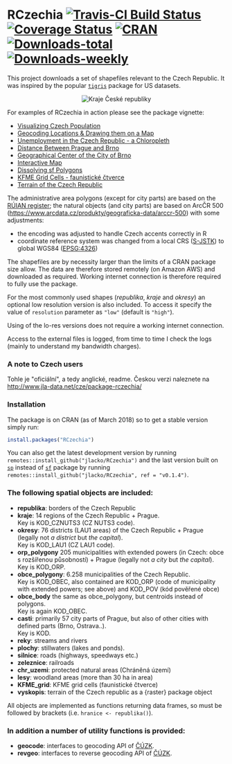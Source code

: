 # RCzechia  [![Travis-CI Build Status](https://travis-ci.org/jlacko/RCzechia.svg?branch=master)](https://travis-ci.org/jlacko/RCzechia)  [![Coverage Status](https://coveralls.io/repos/github/jlacko/RCzechia/badge.svg?branch=master)](https://coveralls.io/github/jlacko/RCzechia?branch=master) [![CRAN](http://www.r-pkg.org/badges/version/RCzechia)](https://cran.r-project.org/package=RCzechia) [![Downloads-total](http://cranlogs.r-pkg.org/badges/grand-total/RCzechia?color=brightgreen)](https://www.r-pkg.org:443/pkg/RCzechia) [![Downloads-weekly](http://cranlogs.r-pkg.org/badges/last-week/RCzechia?color=brightgreen)](https://www.r-pkg.org:443/pkg/RCzechia)
This project downloads a set of shapefiles relevant to the Czech Republic. It was inspired by the popular [`tigris`](https://github.com/walkerke/tigris) package for US datasets.  

<p align="center">
  <img src="https://github.com/jlacko/RCzechia/blob/master/data-raw/kraje-lo-res.png?raw=true" alt="Kraje České republiky"/>
</p>

For examples of RCzechia in action please see the package vignette:

* [Visualizing Czech Population](https://CRAN.R-project.org/package=RCzechia/vignettes/vignette.html#visualizing-czech-population)
* [Geocoding Locations & Drawing them on a Map](https://CRAN.R-project.org/package=RCzechia/vignettes/vignette.html#geocoding-locations-drawing-them-on-a-map)
* [Unemployment in the Czech Republic - a Chloropleth](https://CRAN.R-project.org/package=RCzechia/vignettes/vignette.html#unemployment-in-the-czech-republic---a-chloropleth)
* [Distance Between Prague and Brno](https://CRAN.R-project.org/package=RCzechia/vignettes/vignette.html#distance-between-prague-and-brno)
* [Geographical Center of the City of Brno](https://CRAN.R-project.org/package=RCzechia/vignettes/vignette.html#geographical-center-of-the-city-of-brno)
* [Interactive Map](https://CRAN.R-project.org/package=RCzechia/vignettes/vignette.html#interactive-map)
* [Dissolving sf Polygons](https://CRAN.R-project.org/package=RCzechia/vignettes/vignette.html#dissolving-sf-polygons)
* [KFME Grid Cells - faunistické čtverce](https://CRAN.R-project.org/package=RCzechia/vignettes/vignette.html#kfme-grid-cells)
* [Terrain of the Czech Republic](https://CRAN.R-project.org/package=RCzechia/vignettes/vignette.html#terrain-of-the-czech-republic)


The administrative area polygons (except for city parts) are based on the [RÚIAN register](https://cs.wikipedia.org/wiki/Registr_%C3%BAzemn%C3%AD_identifikace,_adres_a_nemovitost%C3%AD); the natural objects (and city parts) are based on ArcČR 500 (https://www.arcdata.cz/produkty/geograficka-data/arccr-500) with some adjustments:  

 * the encoding was adjusted to handle Czech accents correctly in R  
 * coordinate reference system was changed from a local CRS ([S-JSTK](https://epsg.io/5513-1623)) to global WGS84 ([EPSG:4326](https://epsg.io/4326))   

The shapefiles are by necessity larger than the limits of a CRAN package size allow. The data are therefore stored remotely (on Amazon AWS) and downloaded as required. Working internet connection is therefore required to fully use the package.

For the most commonly used shapes (*republika*, *kraje* and *okresy*) an optional low resolution version is also included. To access it specify the value of `resolution` parameter as `"low"` (default is `"high"`).

Using of the lo-res versions does not require a working internet connection. 

Access to the external files is logged, from time to time I check the logs (mainly to understand my bandwidth charges).

### A note to Czech users
Tohle je "oficiální", a tedy anglické, readme. Českou verzi naleznete na http://www.jla-data.net/cze/package-rczechia/

### Installation
The package is on CRAN (as of March 2018) so to get a stable version simply run:
```r 
install.packages("RCzechia")
```
You can also get the latest development version by running `remotes::install_github("jlacko/RCzechia")` and the last version built on [`sp`](https://github.com/edzer/sp) instead of [`sf`](https://github.com/r-spatial/sf) package by running  `remotes::install_github("jlacko/RCzechia", ref = "v0.1.4")`. 

### The following spatial objects are included:  
* **republika**: borders of the Czech Republic
* **kraje**: 14 regions of the Czech Republic + Prague.  
Key is KOD_CZNUTS3 (CZ NUTS3 code).
* **okresy**: 76 districts (LAU1 areas) of the Czech Republic + Prague (legally not *a district* but *the capital*).  
Key is KOD_LAU1 (CZ LAU1 code).
* **orp_polygony** 205 municipalities with extended powers (in Czech: obce s rozšířenou působností) + Prague (legally not *a city* but *the capital*).  
Key is KOD_ORP.
* **obce_polygony**: 6.258 municipalities of the Czech Republic.  
Key is KOD_OBEC, also contained are KOD_ORP (code of municipality with extended powers; see above) and KOD_POV (kód pověřené obce)
* **obce_body** the same as obce_polygony, but centroids instead of polygons.  
Key is again KOD_OBEC.
* **casti**: primarily 57 city parts of Prague, but also of other cities with defined parts (Brno, Ostrava..).  
Key is KOD.
* **reky**: streams and rivers
* **plochy**: stillwaters (lakes and ponds).
* **silnice**: roads (highways, speedways etc.)
* **zeleznice**: railroads
* **chr_uzemi**: protected natural areas (Chráněná území)
* **lesy**: woodland areas (more than 30 ha in area)
* **KFME_grid**: KFME grid cells (faunistické čtverce)
* **vyskopis**: terrain of the Czech republic as a {raster} package object

All objects are implemented as functions returning data frames, so must be followed by brackets (i.e. `hranice <- republika()`).

### In addition a number of utility functions is provided:  
* **geocode**: interfaces to geocoding API of [ČÚZK](https://cuzk.cz/en).
* **revgeo**: interfaces to reverse geocoding API of [ČÚZK](https://cuzk.cz/en).

